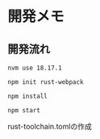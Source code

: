 # 開発メモ

## 開発流れ

```
nvm use 18.17.1

npm init rust-webpack

npm install

npm start
```

rust-toolchain.tomlの作成
